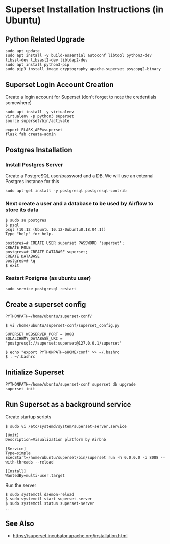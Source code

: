 # Superset Installation Instructions (in Ubuntu)


## Python Related Upgrade

```
sudo apt update
sudo apt install -y build-essential autoconf libtool python3-dev libssl-dev libsasl2-dev libldap2-dev 
sudo apt install python3-pip
sudo pip3 install image cryptography apache-superset psycopg2-binary
```

## Superset Login Account Creation

Create a login account for Superset (don't forget to note the credentials somewhere)
```
sudo apt install -y virtualenv
virtualenv -p python3 superset
source superset/bin/activate

export FLASK_APP=superset
flask fab create-admin
```

## Postgres Installation

### Install Postgres Server

Create a PostgreSQL user/password and a DB. We will use an external Postgres instance for this
```
sudo apt-get install -y postgresql postgresql-contrib
```

### Next create a user and a database to be used by Airflow to store its data

```
$ sudo su postgres
$ psql
psql (10.12 (Ubuntu 10.12-0ubuntu0.18.04.1))
Type "help" for help.

postgres=# CREATE USER superset PASSWORD 'superset';
CREATE ROLE
postgres=# CREATE DATABASE superset;
CREATE DATABASE
postgres=# \q
$ exit
```

### Restart Postgres (as ubuntu user)

```
sudo service postgresql restart
```

## Create a superset config

```
PYTHONPATH=/home/ubuntu/superset-conf/
```

```
$ vi /home/ubuntu/superset-conf/superset_config.py

SUPERSET_WEBSERVER_PORT = 8088
SQLALCHEMY_DATABASE_URI = 'postgresql://superset:superset@127.0.0.1/superset'
```

```
$ echo "export PYTHONPATH=$HOME/conf" >> ~/.bashrc
$ . ~/.bashrc
```

## Initialize Superset

```
PYTHONPATH=/home/ubuntu/superset-conf superset db upgrade
superset init
```

## Run Superset as a background service

Create startup scripts
```
$ sudo vi /etc/systemd/system/superset-server.service
```

```
[Unit]
Description=Visualization platform by Airbnb

[Service]
Type=simple
ExecStart=/home/ubuntu/superset/bin/superset run -h 0.0.0.0 -p 8088 --with-threads --reload

[Install]
WantedBy=multi-user.target
```

Run the server
```
$ sudo systemctl daemon-reload
$ sudo systemctl start superset-server
$ sudo systemctl status superset-server
...
```

## See Also
* https://superset.incubator.apache.org/installation.html

